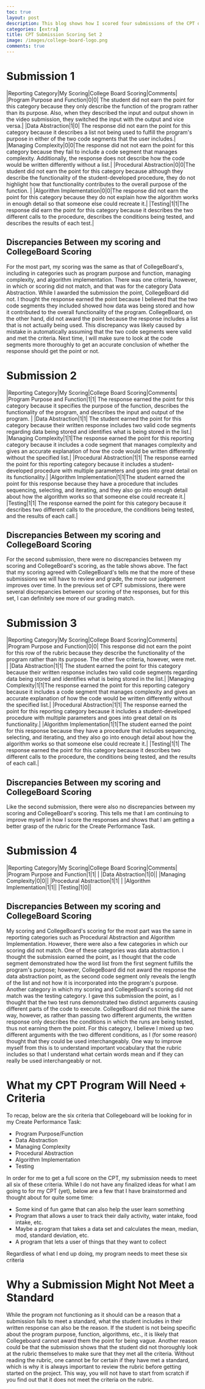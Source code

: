 ```yaml
---
toc: true
layout: post
description: This blog shows how I scored four submissions of the CPT on Collegeboard and compares my scoring to how Collegeboard scored it.
categories: [extra]
title: CPT Submission Scoring Set 2
image: /images/college-board-logo.png
comments: true
---
```


# Submission 1

|Reporting Category|My Scoring|College Board Scoring|Comments|
|Program Purpose and Function|0|0| The student did not earn the point for this category because they only describe the function of the program rather than its purpose. Also, when they described the input and output shown in the video submission, they switched the input with the output and vice versa.|
|Data Abstraction|1|0| The response did not earn the point for this category because it describes a list not being used to fulfill the program's purpose in either of the two code segments that the user includes.|
|Managing Complexity|0|0|The response did not not earn the point for this category because they fail to include a code segment that manages complexity. Additionally, the response does not describe how the code would be written differently without a list.|
|Procedural Abstraction|0|0|The student did not earn the point for this category because although they describe the functionality of the student-developed procedure, they do not highlight how that functionality contributes to the overall purpose of the function. |
|Algorithm Implementation|0|0|The response did not earn the point for this category because they do not explain how the algorithm works in enough detail so that someone else could recreate it.|
|Testing|1|1|The response did earn the point for this category because it describes the two different calls to the procedure, describes the conditions being tested, and describes the results of each test.|

## Discrepancies Between my scoring and CollegeBoard Scoring

For the most part, my scoring was the same as that of CollegeBoard's, including in categories such as program purpose and function, managing complexity, and algorithm implementation. There was one criteria, however, in which or scoring did not match, and that was for the category Data Abstraction. While I awarded the submission the point, CollegeBoard did not. I thought the response earned the point because I believed that the two code segments they included showed how data was being stored and how it contributed to the overall functionality of the program. CollegeBoard, on the other hand, did not award the point because the response includes a list that is not actually being used. This discrepancy was likely caused by mistake in automatically assuming that the two code segments were valid and met the criteria. Next time, I will make sure to look at the code segments more thoroughly to get an accurate conclusion of whether the response should get the point or not. 



# Submission 2

|Reporting Category|My Scoring|College Board Scoring|Comments|
|Program Purpose and Function|1|1| The response earned the point for this category because it specifies the purpose of the function, describes the functionality of the program, and describes the input and output of the program. |
|Data Abstraction|1|1| The student earned the point for this category because their written response includes two valid code segments regarding data being stored and identifies what is being stored in the list.|
|Managing Complexity|1|1|The response earned the point for this reporting category because it includes a code segment that manages complexity and gives an accurate explanation of how the code would be written differently without the specified list.|
|Procedural Abstraction|1|1| The response earned the point for this reporting category because it includes a student-developed procedure with multiple parameters and goes into great detail on its functionality.|
|Algorithm Implementation|1|1|The student earned the point for this response because they have a procedure that includes sequencing, selecting, and iterating, and they also go into enough detail about how the algorithm works so that someone else could recreate it.|
|Testing|1|1| The response earned the point for this category because it describes two different calls to the procedure, the conditions being tested, and the results of each call.|

## Discrepancies Between my scoring and CollegeBoard Scoring

For the second submission, there were no discrepancies between my scoring and CollegeBoard's scoring, as the table shows above. The fact that my scoring agreed with CollegeBoard's tells me that the more of these submissions we will have to review and grade, the more our judgement improves over time. In the previous set of CPT submissions, there were several discrepancies between our scoring of the responses, but for this set, I can definitely see more of our grading match. 


# Submission 3

|Reporting Category|My Scoring|College Board Scoring|Comments|
|Program Purpose and Function|0|0| This response did not earn the point for this row of the rubric because they describe the functionality of the program rather than its purpose. The other five criteria, however, were met. |
|Data Abstraction|1|1| The student earned the point for this category because their written response includes two valid code segments regarding data being stored and identifies what is being stored in the list.|
|Managing Complexity|1|1|The response earned the point for this reporting category because it includes a code segment that manages complexity and gives an accurate explanation of how the code would be written differently without the specified list.|
|Procedural Abstraction|1|1| The response earned the point for this reporting category because it includes a student-developed procedure with multiple parameters and goes into great detail on its functionality.|
|Algorithm Implementation|1|1|The student earned the point for this response because they have a procedure that includes sequencing, selecting, and iterating, and they also go into enough detail about how the algorithm works so that someone else could recreate it.|
|Testing|1|1| The response earned the point for this category because it describes two different calls to the procedure, the conditions being tested, and the results of each call.|

## Discrepancies Between my scoring and CollegeBoard Scoring

Like the second submission, there were also no discrepancies between my scoring and CollegeBoard's scoring. This tells me that I am continuing to improve myself in how I score the responses and shows that I am getting a better grasp of the rubric for the Create Performance Task.

# Submission 4

|Reporting Category|My Scoring|College Board Scoring|Comments|
|Program Purpose and Function|1|1| |
|Data Abstraction|1|0||
|Managing Complexity|0|0||
|Procedural Abstraction|1|1| |
|Algorithm Implementation|1|1||
|Testing|1|0||

## Discrepancies Between my scoring and CollegeBoard Scoring

My scoring and CollegeBoard's scoring for the most part was the same in reporting categories such as Procedural Abstraction and Algorithm Implementation. However, there were also a few categories in which our scoring did not match. One of these categories was data abstraction. I thought the submission earned the point, as I thought that the code segment demonstrated how the word list from the first segment fulfills the program's purpose; however, CollegeBoard did not award the response the data abstraction point, as the second code segment only reveals the length of the list and not how it is incorporated into the program's purpose. Another category in which my scoring and CollegeBoard's scoring did not match was the testing category. I gave this submission the point, as I thought that the two test runs demonstrated two distinct arguments causing different parts of the code to execute. CollegeBoard did not think the same way, however, as rather than passing two different arguments, the written response only describes the conditions in which the runs are being tested, thus not earning them the point. For this category, I believe I mixed up two different arguments with the two different conditions, as I (for some reason) thought that they could be used interchangeably. One way to improve myself from this is to understand important vocabulary that the rubric includes so that I understand what certain words mean and if they can really be used interchangeably or not. 

# What my CPT Program Will Need + Criteria

To recap, below are the six criteria that Collegeboard will be looking for in my Create Performance Task:
- Program Purpose/Function
- Data Abstraction
- Managing Complexity
- Procedural Abstraction
- Algorithm Implementation
- Testing

In order for me to get a full score on the CPT, my submission needs to meet all six of these criteria. While I do not have any finalized ideas for what I am going to for my CPT (yet), below are a few that I have brainstormed and thought about for quite some time:
- Some kind of fun game that can also help the user learn something
- Program that allows a user to track their daily activity, water intake, food intake, etc.
- Maybe a program that takes a data set and calculates the mean, median, mod, standard deviation, etc.
- A program that lets a user of things that they want to collect

Regardless of what I end up doing, my program needs to meet these six criteria

# Why a Submission Might Not Meet a Standard

While the program not functioning as it should can be a reason that a submission fails to meet a standard, what the student includes in their written response can also be the reason. If the student is not being specific about the program purpose, function, algorithms, etc., it is likely that Collegeboard cannot award them the point for being vague. Another reason could be that the submission shows that the student did not thoroughly look at the rubric themselves to make sure that they met all the criteria. Without reading the rubric, one cannot be for certain if they have met a standard, which is why it is always important to review the rubric before getting started on the project. This way, you will not have to start from scratch if you find out that it does not meet the criteria on the rubric. 
